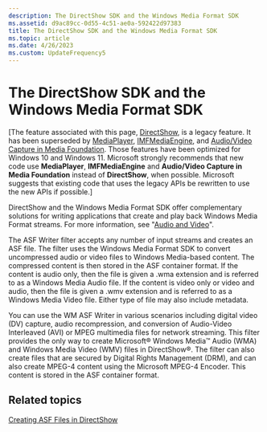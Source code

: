 ```yaml
---
description: The DirectShow SDK and the Windows Media Format SDK
ms.assetid: d9ac89cc-0d55-4c51-ae0a-592422d97383
title: The DirectShow SDK and the Windows Media Format SDK
ms.topic: article
ms.date: 4/26/2023
ms.custom: UpdateFrequency5
---
```


# The DirectShow SDK and the Windows Media Format SDK

\[The feature associated with this page, [DirectShow](/windows/win32/directshow/directshow), is a legacy feature. It has been superseded by [MediaPlayer](/uwp/api/Windows.Media.Playback.MediaPlayer), [IMFMediaEngine](/windows/win32/api/mfmediaengine/nn-mfmediaengine-imfmediaengine), and [Audio/Video Capture in Media Foundation](/windows/win32/medfound/audio-video-capture-in-media-foundation). Those features have been optimized for Windows 10 and Windows 11. Microsoft strongly recommends that new code use **MediaPlayer**, **IMFMediaEngine** and **Audio/Video Capture in Media Foundation** instead of **DirectShow**, when possible. Microsoft suggests that existing code that uses the legacy APIs be rewritten to use the new APIs if possible.\]

DirectShow and the Windows Media Format SDK offer complementary solutions for writing applications that create and play back Windows Media Format streams. For more information, see "[Audio and Video](../audio-and-video.md)".

The ASF Writer filter accepts any number of input streams and creates an ASF file. The filter uses the Windows Media Format SDK to convert uncompressed audio or video files to Windows Media-based content. The compressed content is then stored in the ASF container format. If the content is audio only, then the file is given a .wma extension and is referred to as a Windows Media Audio file. If the content is video only or video and audio, then the file is given a .wmv extension and is referred to as a Windows Media Video file. Either type of file may also include metadata.

You can use the WM ASF Writer in various scenarios including digital video (DV) capture, audio recompression, and conversion of Audio-Video Interleaved (AVI) or MPEG multimedia files for network streaming. This filter provides the only way to create Microsoft&reg; Windows Media&trade; Audio (WMA) and Windows Media Video (WMV) files in DirectShow&reg;. The filter can also create files that are secured by Digital Rights Management (DRM), and can also create MPEG-4 content using the Microsoft MPEG-4 Encoder. This content is stored in the ASF container format.

## Related topics

<dl> <dt>

[Creating ASF Files in DirectShow](creating-asf-files-in-directshow.md)
</dt> </dl>

 

 
